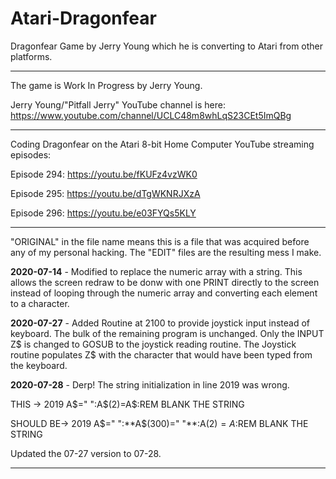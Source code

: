 # Atari-Dragonfear
Dragonfear Game by Jerry Young which he is converting to Atari from other platforms.

---

The game is Work In Progress by Jerry Young.

Jerry Young/"Pitfall Jerry" YouTube channel is here:  https://www.youtube.com/channel/UCLC48m8whLqS23CEt5ImQBg

---

Coding Dragonfear on the Atari 8-bit Home Computer YouTube streaming episodes:

Episode 294:  https://youtu.be/fKUFz4vzWK0

Episode 295:  https://youtu.be/dTgWKNRJXzA

Episode 296:  https://youtu.be/e03FYQs5KLY

---

"ORIGINAL" in the file name means this is a file that was acquired before any of my personal hacking.  The "EDIT" files are the resulting mess I make. 

**2020-07-14** - Modified to replace the numeric array with a string.  This allows the screen redraw to be donw with one PRINT directly to the screen instead of looping through the numeric array and converting each element to a character.

**2020-07-27** - Added Routine at 2100 to provide joystick input instead of keyboard.   The bulk of the remaining program is unchanged.  Only the INPUT Z$ is changed to GOSUB to the joystick reading routine.  The Joystick routine populates Z$ with the character that would have been typed from the keyboard. 

**2020-07-28** - Derp!  The string initialization in line 2019 was wrong.  

THIS -> 2019 A$=" ":A$(2)=A$:REM BLANK THE STRING

SHOULD BE-> 2019 A$=" ":**A$(300)=" "**:A$(2)=A$:REM BLANK THE STRING

Updated the 07-27 version to 07-28.

---
